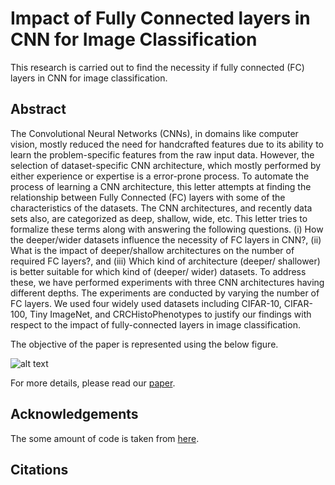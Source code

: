 # Impact of Fully Connected layers in CNN for Image Classification
This research is carried out to find the necessity if fully connected (FC) layers in CNN for image classification.

## Abstract
The Convolutional Neural Networks (CNNs), in domains like computer vision, mostly reduced the need for handcrafted features due to its ability to learn the problem-specific features from the raw input data. However,  the selection of dataset-specific CNN architecture, which mostly performed by either experience or expertise is a error-prone process. To automate the process of learning a CNN architecture, this letter attempts at finding the relationship between Fully Connected (FC) layers with some of the characteristics of the datasets. The CNN architectures, and recently data sets also, are categorized as deep, shallow, wide, etc. This letter tries to formalize these terms along with answering the following questions. (i) How the deeper/wider datasets influence the necessity of FC layers in CNN?, (ii) What is the impact of deeper/shallow architectures on the number of required FC layers?, and (iii) Which kind of architecture (deeper/ shallower) is better suitable for which kind of (deeper/ wider) datasets. To address these, we have performed experiments with three CNN architectures having different depths. The experiments are conducted by varying the number of FC layers. We used four widely used datasets including CIFAR-10, CIFAR-100, Tiny ImageNet, and CRCHistoPhenotypes to justify our findings with respect to the impact of fully-connected layers in image classification.


The objective of the paper is represented using the below figure.

![alt text](https://github.com/shabbeersh/Impact-of-FC-layers-in-CNN-for-Image-Classification/blob/master/Impact_FC_layers_CNN.png)


For more details, please read our [paper](https://arxiv.org/abs/1810.02797).


## Acknowledgements
The some amount of code is taken from [here](https://github.com/geifmany/cifar-vgg).

## Citations
